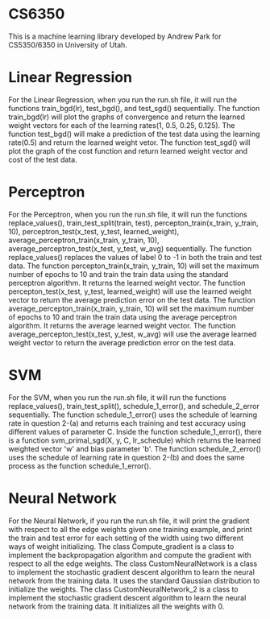 # CS6350
This is a machine learning library developed by Andrew Park for  CS5350/6350 in University of Utah.
# Linear Regression
For the Linear Regression, when you run the run.sh file, it will run the functions train_bgd(lr), test_bgd(), and test_sgd() sequentially.
The function train_bgd(lr) will plot the graphs of convergence and return the learned weight vectors for each of the learning rates(1, 0.5, 0.25, 0.125).
The function test_bgd() will make a prediction of the test data using the learning rate(0.5) and return the learned weight vetor.
The function test_sgd() will plot the graph of the cost function and return learned weight vector and cost of the test data. 
# Perceptron
For the Perceptron, when you run the run.sh file, it will run the functions replace_values(), train_test_split(train, test), percepton_train(x_train, y_train, 10), perceptron_test(x_test, y_test, learned_weight), average_perceptron_train(x_train, y_train, 10), average_perceptron_test(x_test, y_test, w_avg) sequentially.
The function replace_values() replaces the values of label 0 to -1 in both the train and test data.
The function percepton_train(x_train, y_train, 10) will set the maximum number of epochs to 10 and train the train data using the standard perceptron algorithm. It returns the learned weight vector.
The function percepton_test(x_test, y_test, learned_weight) will use the learned weight vector to return the average prediction error on the test data.
The function average_percepton_train(x_train, y_train, 10) will set the maximum number of epochs to 10 and train the train data using the average perceptron algorithm. It returns the average learned weight vector.
The function average_percepton_test(x_test, y_test, w_avg) will use the average learned weight vector to return the average prediction error on the test data.
# SVM
For the SVM, when you run the run.sh file, it will run the functions replace_values(), train_test_split(), schedule_1_error(), and schedule_2_error sequentially.
The function schedule_1_error() uses the schedule of learning rate in question 2-(a) and returns each training and test accuracy using different values of parameter C. 
Inside the function schedule_1_error(), there is a function svm_primal_sgd(X, y, C, lr_schedule) which returns the learned weighted vector 'w' and bias parameter 'b'. 
The function schedule_2_error() uses the schedule of learning rate in question 2-(b) and does the same process as the function schedule_1_error(). 
# Neural Network
For the Neural Network, if you run the run.sh file, it will print the gradient with respect to all the edge weights given one training example, and print the train and test error for each setting of the width using two different ways of weight initializing.
The class Compute_gradient is a class to implement the backpropagation algorithm and compute the gradient with respect to all the edge weights. 
The class CustomNeuralNetwork is a class to implement the stochastic gradient descent algorithm to learn the neural network from the training data. It uses the standard Gaussian distribution to initialize the weights. 
The class CustomNeuralNetwork_2 is a class to implement the stochastic gradient descent algorithm to learn the neural network from the training data. It initializes all the weights with 0. 
